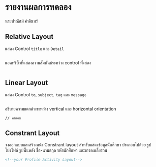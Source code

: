 # รายงานผลการทดลอง

นายปาณัสม์ คำอินทร์

## Relative Layout

แสดง Control `title` และ `Detail`

```xml

```

แอดทริบิ้วที่แสดงความสัมพันธ์ระหว่าง control ทั้งสอง

```xml

```

## Linear Layout

แสดง Control `to`, `subject`, `tag` และ `message`

```xml

```

อธิบายความแตกต่างระหว่าง vertical และ horizontal orientation

```
// คำตอบ
```

## Constrant Layout

จงออกแบบและสร้างหน้า Constrant layout สำหรับแสดงข้อมูลนักศึกษา ประกอบไปด้วย รูปโปรไฟล์ รูปพื้นหลัง ชื่อ-นามสกุล รหัสนักศึกษา และเกรดเฉลี่ยรวม

```xml
<!--your Profile Activity Layout-->
```
